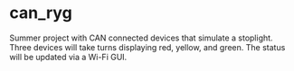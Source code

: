 # can_ryg
Summer project with CAN connected devices that simulate a stoplight. Three devices will take turns displaying red, yellow, and green. The status will be updated via a Wi-Fi GUI.
